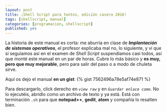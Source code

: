 ```yaml
---
layout: post
title: ¡Shell Script para tontos, edición casera 2016!
tags: [shellscript, manual]
categories: [programacion, shellscript]
published: yes
---
```

La historia de este manual es corta: me aburría en clase de ***Implantación de sistemas operativos***, el profesor explicaba mal no, lo siguiente, y vi que si seguíamos así en el examen de *Shell Script* suspendíamos casi todos, así que monté este manual en un par de horas. Cubre lo más básico y **es muy, pero que muy mejorable**, pero para salir del paso o a modo de chuleta sirve.

Aquí os dejo el manual **en un gist**:
{% gist 7562496a78e5af74e871 %}

Para descargarlo, click derecho en *`view raw`* y en *`Guardar enlace como`*. No lo ejecutéis, abridlo como un archivo de texto y ya está. Está con terminación `.sh` para que **notepad++**, **gedit**, **atom** y compañía lo resalten bien.
